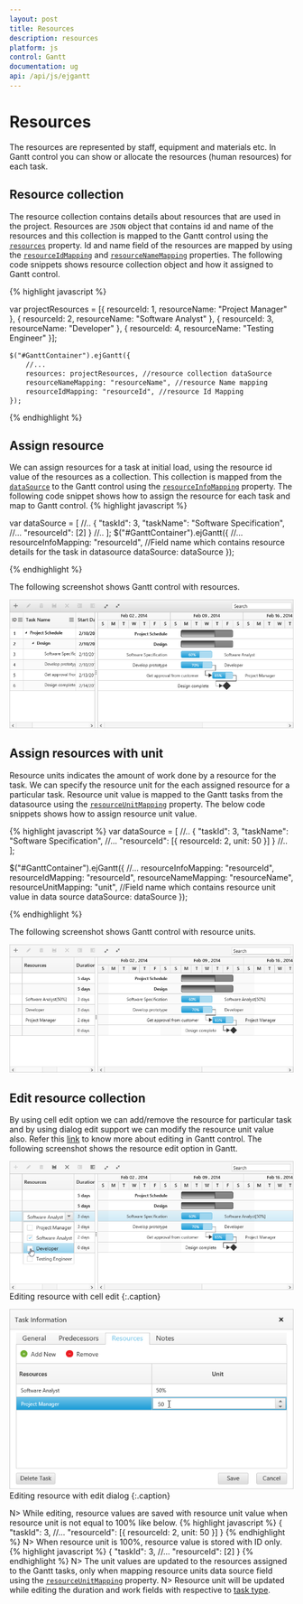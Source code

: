 ```yaml
---
layout: post
title: Resources
description: resources
platform: js
control: Gantt
documentation: ug
api: /api/js/ejgantt
---
```


# Resources

The resources are represented by staff, equipment and materials etc. In Gantt control you can show or allocate the resources (human resources) for each task.

## Resource collection

The resource collection contains details about resources that are used in the project. Resources are `JSON` object that contains id and name of the resources and this collection is mapped to the Gantt control using the [`resources`](/api/js/ejgantt#members:resources) property.
Id and name field of the resources are mapped by using the [`resourceIdMapping`](/api/js/ejgantt#members:resourceidmapping) and [`resourceNameMapping`](/api/js/ejgantt#members:resourcenamemapping) properties.
The following code snippets shows resource collection object and how it assigned to Gantt control.

{% highlight javascript %}

 var projectResources = [{
        resourceId: 1,
        resourceName: "Project Manager"
    }, {
        resourceId: 2,
        resourceName: "Software Analyst"
    }, {
        resourceId: 3,
        resourceName: "Developer"
    }, {
        resourceId: 4,
        resourceName: "Testing Engineer"
    }];

    $("#GanttContainer").ejGantt({
        //...
        resources: projectResources, //resource collection dataSource
        resourceNameMapping: "resourceName", //resource Name mapping
        resourceIdMapping: "resourceId", //resource Id Mapping
    });

{% endhighlight %}

## Assign resource
We can assign resources for a task at initial load, using the resource id value of the resources as a collection. This collection is mapped  from the [`dataSource`](/api/js/ejgantt#members:datasource) to the Gantt control using the [`resourceInfoMapping`](/api/js/ejgantt#members:resourceinfomapping) property.
The following code snippet shows how to assign the resource for each task and map to Gantt control.
{% highlight javascript %}

var dataSource = [
    //..
    {
       "taskId": 3,
        "taskName": "Software Specification",
        //...
	    "resourceId": [2]
    }
    //..
    ];
    $("#GanttContainer").ejGantt({
        //...
        resourceInfoMapping: "resourceId", //Field name which contains resource details for the task in datasource
        dataSource: dataSource
    });

{% endhighlight %}

The following screenshot shows Gantt control with resources.

![](/js/Gantt/Resources_images/Resources_img1.png)

## Assign resources with unit
Resource units indicates the amount of work done by a resource for the task. We can specify the resource unit for the each assigned resource for a particular task.
Resource unit value is mapped to the Gantt tasks from the datasource using the [`resourceUnitMapping`](/api/js/ejgantt#members:resourceunitmapping) property.
The below code snippets shows how to assign resource unit value.

{% highlight javascript %}
 var dataSource = [
    //..
    {
       "taskId": 3,
        "taskName": "Software Specification",
        //...
	    "resourceId": [{ resourceId: 2, unit: 50 }]
    }
    //..
    ];

   $("#GanttContainer").ejGantt({
        //...
        resourceInfoMapping: "resourceId",
        resourceIdMapping: "resourceId",
        resourceNameMapping: "resourceName",
        resourceUnitMapping: "unit", //Field name which contains resource unit value in data source
        dataSource: dataSource
    });

{% endhighlight %}

The following screenshot shows Gantt control with resource units.

![](/js/Gantt/Resources_images/Resources_img2.png)

## Edit resource collection
By using cell edit option we can add/remove the resource for particular task and by using dialog edit support we can modify the resource unit value also.
Refer this [link](/js/gantt/editing) to know more about editing in Gantt control.
The following screenshot shows the resource edit option in Gantt.

![](/js/Gantt/Resources_images/Resources_img4.png)
Editing resource with cell edit
{:.caption}

![](/js/Gantt/Resources_images/Resources_img3.png)
Editing resource with edit dialog
{:.caption}

N> While editing, resource values are saved with resource unit value when resource unit is not equal to 100% like below.
{% highlight javascript %}
   {
       "taskId": 3,
        //...
	    "resourceId": [{ resourceId: 2, unit: 50 }]
    }
{% endhighlight %}
N> When resource unit is 100%, resource value is stored with ID only.
{% highlight javascript %}
    {
       "taskId": 3,
        //...
	    "resourceId": [2]
    }
{% endhighlight %}
N> The unit values are updated to the resources assigned to the Gantt tasks, only when mapping resource units data source field using the [`resourceUnitMapping`](/api/js/ejgantt#members:resourceunitmapping) property.
N> Resource unit will be updated while editing the duration and work fields with respective to [task type](/js/gantt/work-fied "Task types available in Gantt").